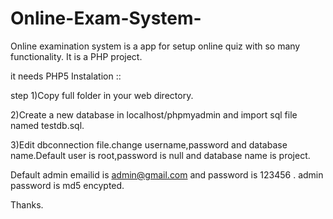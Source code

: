 # Online-Exam-System-
Online examination system is a app for setup online quiz with so many functionality.
It is a PHP project.

it needs PHP5
Instalation ::

step
1)Copy full folder in your web directory.

2)Create a new database in localhost/phpmyadmin and import sql file named testdb.sql.

3)Edit dbconnection file.change username,password and database name.Default user is root,password is null and database name is project.

Default admin emailid is admin@gmail.com and password is 123456 .
admin password is md5 encypted.



Thanks.

